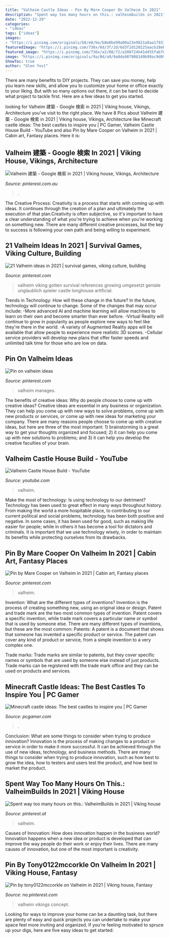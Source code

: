 ```yaml
---
title: "Valheim Castle Ideas - Pin By Mare Cooper On Valheim In 2021"
description: "Spent way too many hours on this.: valheimbuilds in 2021"
date: "2022-12-29"
categories:
- "ideas"
tags: ["ideas"]
images:
- "https://i.pinimg.com/originals/b8/e0/be/b8e0be99a00a23e9821a8aa179331e8a.png"
featuredImage: "https://i.pinimg.com/736x/6d/3f/2d/6d3f2d120225aacb18eb0752a89e8148.jpg"
featured_image: "https://i.pinimg.com/736x/a2/08/72/a208724b41d455fab78de5123bc14481.jpg"
image: "https://i.pinimg.com/originals/9a/0d/a9/9a0da987008149b99ac9d096328a8f74.png"
ShowToc: true
author: "Glen Yost"
---
```



There are many benefits to DIY projects. They can save you money, help you learn new skills, and allow you to customize your home or office exactly to your liking. But with so many options out there, it can be hard to decide what project to tackle first. Here are a few ideas to get you started.

	

		
looking for Valheim 建築 - Google 検索 in 2021 | Viking house, Vikings, Architecture you've visit to the right place. We have 8 Pics about Valheim 建築 - Google 検索 in 2021 | Viking house, Vikings, Architecture like Minecraft castle ideas: The best castles to inspire you | PC Gamer, Valheim Castle House Build - YouTube and also Pin by Mare Cooper on Valheim in 2021 | Cabin art, Fantasy places. Here it is:
		
    
## Valheim 建築 - Google 検索 In 2021 | Viking House, Vikings, Architecture

<img loading=lazy src="https://i.pinimg.com/originals/9a/0d/a9/9a0da987008149b99ac9d096328a8f74.png" onerror="this.onerror=null;this.src='https://tse2.mm.bing.net/th?id=OIP.SUmF3TDiqoegwdwnetz2_gHaFA&amp;pid=15.1';" alt="Valheim 建築 - Google 検索 in 2021 | Viking house, Vikings, Architecture">

_Source: pinterest.com.au_

>. 

	

The Creative Process:
Creativity is a process that starts with coming up with ideas. It continues through the creation of a plan and ultimately the execution of that plan.Creativity is often subjective, so it's important to have a clear understanding of what you're trying to achieve when you're working on something new. There are many different creative processes, but the key to success is following your own path and being willing to experiment.

    
## 21 Valheim Ideas In 2021 | Survival Games, Viking Culture, Building

<img loading=lazy src="https://i.pinimg.com/474x/6b/01/7e/6b017ec8270793b06b98263ec3c45d31.jpg" onerror="this.onerror=null;this.src='https://tse2.mm.bing.net/th?id=OIP.FjVChyGVpBMQh2hCOCKSSQAAAA&amp;pid=15.1';" alt="21 Valheim ideas in 2021 | survival games, viking culture, building">

_Source: pinterest.com_

>valheim viking gotten survival references growing umgesetzt geniale unglaublich spieler castle longhouse artificial. 

	

Trends in Technology: How will these change in the future?
In the future, technology will continue to change. Some of the changes that may occur include: 
-More advanced AI and machine learning will allow machines to learn on their own and become smarter than ever before.
-Virtual Reality will continue to grow in popularity as people explore new ways to feel like they're there in the world.
-A variety of Augmented Reality apps will be available that allow people to experience more realistic 3D scenes.
-Cellular service providers will develop new plans that offer faster speeds and unlimited talk time for those who are low on data.

    
## Pin On Valheim Ideas

<img loading=lazy src="https://i.pinimg.com/736x/f8/05/c4/f805c417d23e10ddfcd10a614727f7cf.jpg" onerror="this.onerror=null;this.src='https://tse3.mm.bing.net/th?id=OIP.AnWs9RGVNpK_rb5sj2mG8wHaD2&amp;pid=15.1';" alt="Pin on valheim ideas">

_Source: pinterest.com_

>valheim manages. 

	

The benefits of creative ideas: Why do people choose to come up with creative ideas?
Creative ideas are essential in any business or organization. They can help you come up with new ways to solve problems, come up with new products or services, or come up with new ideas for marketing your company. There are many reasons people choose to come up with creative ideas, but here are three of the most important: 1) brainstorming is a great way to get your thoughts organized and focused; 2) it can help you come up with new solutions to problems; and 3) it can help you develop the creative faculties of your brain.

    
## Valheim Castle House Build - YouTube

<img loading=lazy src="https://i.ytimg.com/vi/e8pX_xkeKwk/maxresdefault.jpg" onerror="this.onerror=null;this.src='https://tse1.mm.bing.net/th?id=OIP.GZ93B_vSb-YGl8ETzwIqjAHaEK&amp;pid=15.1';" alt="Valheim Castle House Build - YouTube">

_Source: youtube.com_

>valheim. 

	

Make the most of technology: Is using technology to our detriment?
Technology has been used to great effect in many ways throughout history. From making the world a more hospitable place, to contributing to our current political and social problems, technology has been both positive and negative. In some cases, it has been used for good, such as making life easier for people; while in others it has become a tool for dictators and criminals. It is important that we use technology wisely, in order to maintain its benefits while protecting ourselves from its drawbacks.

    
## Pin By Mare Cooper On Valheim In 2021 | Cabin Art, Fantasy Places

<img loading=lazy src="https://i.pinimg.com/736x/6d/3f/2d/6d3f2d120225aacb18eb0752a89e8148.jpg" onerror="this.onerror=null;this.src='https://tse4.mm.bing.net/th?id=OIP.kU9eJXApYKjRit2J91KKlQHaFj&amp;pid=15.1';" alt="Pin by Mare Cooper on Valheim in 2021 | Cabin art, Fantasy places">

_Source: pinterest.com_

>valheim. 

	

Invention: What are the different types of inventions?
Invention is the process of creating something new, using an original idea or design. Patent and trade mark are the two most common types of invention. Patent covers a specific invention, while trade mark covers a particular name or symbol that is used by someone else. There are many different types of inventions, but these are the most common:
Patents: A patent is a document that shows that someone has invented a specific product or service. The patent can cover any kind of product or service, from a simple invention to a very complex one.

Trade marks: Trade marks are similar to patents, but they cover specific names or symbols that are used by someone else instead of just products. Trade marks can be registered with the trade mark office and they can be used on products and services.

    
## Minecraft Castle Ideas: The Best Castles To Inspire You | PC Gamer

<img loading=lazy src="https://cdn.mos.cms.futurecdn.net/9YMJEjSUNnaHNmhkY8Uw7W-1200-80.jpg" onerror="this.onerror=null;this.src='https://tse4.mm.bing.net/th?id=OIP._ynRfluTjQXnhT3p4mJ7fAHaEN&amp;pid=15.1';" alt="Minecraft castle ideas: The best castles to inspire you | PC Gamer">

_Source: pcgamer.com_

>. 

	

Conclusion: What are some things to consider when trying to produce innovation?
Innovation is the process of making changes to a product or service in order to make it more successful. It can be achieved through the use of new ideas, technology, and business methods. There are many things to consider when trying to produce innovation, such as how best to grow the idea, how to testers and users test the product, and how best to market the product.

    
## Spent Way Too Many Hours On This.: ValheimBuilds In 2021 | Viking House

<img loading=lazy src="https://i.pinimg.com/originals/b8/e0/be/b8e0be99a00a23e9821a8aa179331e8a.png" onerror="this.onerror=null;this.src='https://tse1.mm.bing.net/th?id=OIP.yoncEDiOpqbQJXPALK7tyAHaEK&amp;pid=15.1';" alt="Spent way too many hours on this.: ValheimBuilds in 2021 | Viking house">

_Source: pinterest.at_

>valheim. 

	

Causes of Innovation: How does innovation happen in the business world?
Innovation happens when a new idea or product is developed that can improve the way people do their work or enjoy their lives. There are many causes of innovation, but one of the most important is creativity.

    
## Pin By Tony0122mccorkle On Valheim In 2021 | Viking House, Fantasy

<img loading=lazy src="https://i.pinimg.com/736x/a2/08/72/a208724b41d455fab78de5123bc14481.jpg" onerror="this.onerror=null;this.src='https://tse4.mm.bing.net/th?id=OIP.apnGfd0HkXDxUIcmVEum1gHaFS&amp;pid=15.1';" alt="Pin by tony0122mccorkle on Valheim in 2021 | Viking house, Fantasy">

_Source: no.pinterest.com_

>valheim vikings concept. 

	

Looking for ways to improve your home can be a daunting task, but there are plenty of easy and quick projects you can undertake to make your space feel more inviting and organized. If you're feeling motivated to spruce up your digs, here are five easy ideas to get started: 

